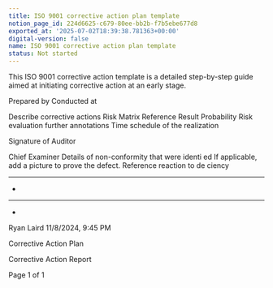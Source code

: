 ```yaml
---
title: ISO 9001 corrective action plan template
notion_page_id: 224d6625-c679-80ee-bb2b-f7b5ebe677d8
exported_at: '2025-07-02T18:39:38.781363+00:00'
digital-version: false
name: ISO 9001 corrective action plan template
status: Not started
---
```


This ISO 9001 corrective action template is a detailed step-by-step guide aimed at initiating corrective action at an early stage.

Prepared by Conducted at

Describe corrective actions Risk Matrix Reference Result Probability Risk evaluation further annotations Time schedule of the realization

Signature of Auditor

Chief Examiner Details of non-conformity that were identi ed If applicable, add a picture to prove the defect. Reference reaction to de ciency

- - - - -

- 

- - - - -

- 

Ryan Laird 11/8/2024, 9:45 PM

Corrective Action Plan

Corrective Action Report

Page 1 of 1